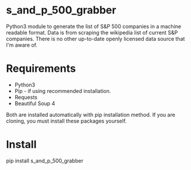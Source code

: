 # s_and_p_500_grabber

Python3 module to generate the list of S&P 500 companies in a machine readable format. Data is from scraping the wikipedia
list of current S&P companies. There is no other up-to-date openly licensed data source that I'm aware of.

# Requirements
* Python3
* Pip - if using recommended installation.
* Requests
* Beautiful Soup 4

Both are installed automatically with pip installation method. If you are cloning, you must install these packages yourself.

# Install

pip install s_and_p_500_grabber

